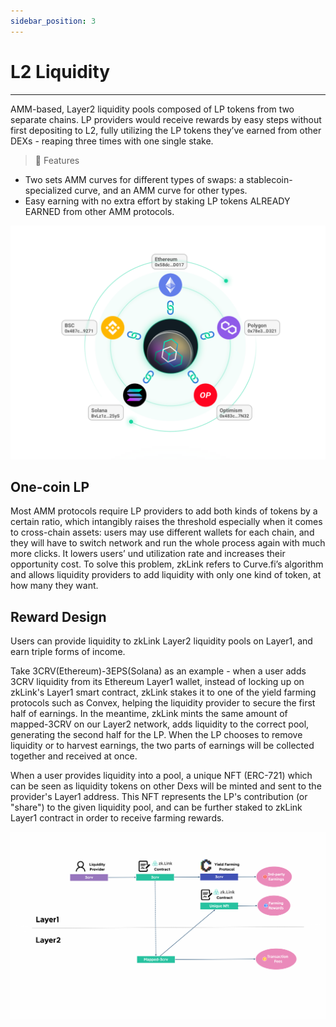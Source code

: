 ```yaml
---
sidebar_position: 3
---
```


# L2 Liquidity

---

AMM-based, Layer2 liquidity pools composed of LP tokens from two separate chains. LP providers would receive rewards by easy steps without first depositing to L2, fully utilizing the LP tokens they’ve earned from other DEXs - reaping three times with one single stake.


<div className="cancel-md-margin cancel-img">

> **🥇** <span className="highlight">Features</span>
- Two sets AMM curves for different types of swaps: a stablecoin-specialized curve, and an AMM curve for other types.
- Easy earning with no extra effort by staking LP tokens ALREADY EARNED from other AMM protocols.

</div>

<div className="cancel-md-margin cancel-img">

![zkLink Layer2 Network](../../static/img/prooverview.png)

</div>

## One-coin LP
Most AMM protocols require LP providers to add both kinds of tokens by a certain ratio, which intangibly raises the threshold especially when it comes to cross-chain assets: users may use different wallets for each chain, and they will have to switch network and run the whole process again with much more clicks. It lowers users’ und utilization rate and increases their opportunity cost. To solve this problem, zkLink refers to Curve.fi’s algorithm and allows liquidity providers to add liquidity with only one kind of token, at how many they want.



## Reward Design
Users can provide liquidity to zkLink Layer2 liquidity pools on Layer1, and earn triple forms of income.

Take 3CRV(Ethereum)-3EPS(Solana) as an example - when a user adds 3CRV liquidity from its Ethereum Layer1 wallet, instead of locking up on zkLink's Layer1 smart contract, zkLink stakes it to one of the yield farming protocols such as Convex, helping the liquidity provider to secure the first half of earnings. In the meantime, zkLink mints the same amount of mapped-3CRV on our Layer2 network, adds liquidity to the correct pool, generating the second half for the LP. When the LP chooses to remove liquidity or to harvest earnings, the two parts of earnings will be collected together and received at once.

When a user provides liquidity into a pool, a unique NFT (ERC-721) which can be seen as liquidity tokens on other Dexs will be minted and sent to the provider's Layer1 address. This NFT represents the LP's contribution (or "share") to the given liquidity pool, and can be further staked to zkLink Layer1 contract in order to receive farming rewards.

<div className="cancel-md-margin cancel-img">
</div>

![Provide Liquidity](../../static/img/liq-flow.png)
